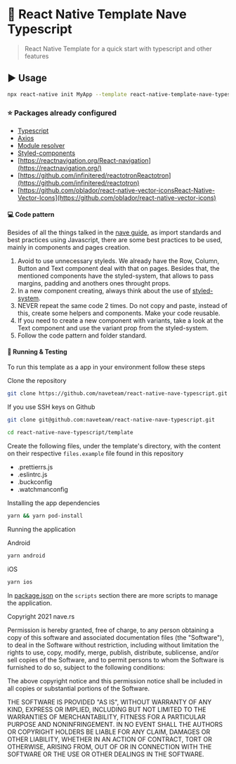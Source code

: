 # :rocket: React Native Template Nave Typescript

> React Native Template for a quick start with typescript and other features

## :arrow_forward: Usage

```sh
npx react-native init MyApp --template react-native-template-nave-typescript
```

### :star: Packages already configured

- [Typescript](https://www.typescriptlang.org/)
- [Axios](https://github.com/axios/axios)
- [Module resolver](https://www.npmjs.com/package/eslint-plugin-import)
- [Styled-components](https://styled-components.com/)
- [https://reactnavigation.org/React-navigation](https://reactnavigation.org/)
- [https://github.com/infinitered/reactotronReactotron](https://github.com/infinitered/reactotron)
- [https://github.com/oblador/react-native-vector-iconsReact-Native-Vector-Icons](https://github.com/oblador/react-native-vector-icons)


#### :computer: Code pattern

Besides of all the things talked in the [nave guide](https://nave.gitlab.io/guides/nave/code-guide/), as import standards and best practices using Javascript, there are some best practices to be used, mainly in components and pages creation.

1. Avoid to use unnecessary styleds. We already have the Row, Column, Button and Text component deal with that on pages. Besides that, the mentioned components have the styled-system, that allows to pass margins, padding and anothers ones throught props.
2. In a new component creating, always think about the use of [styled-system](https://styled-system.com/getting-started/).
3. NEVER repeat the same code 2 times. Do not copy and paste, instead of this, create some helpers and components. Make your code reusable.
4. If you need to create a new component with variants, take a look at the Text component and use the variant prop from the styled-system.
5. Follow the code pattern and folder standard.

#### :wrench: Running & Testing

To run this template as a app in your environment follow these steps

Clone the repository

```sh
git clone https://github.com/naveteam/react-native-nave-typescript.git
```

If you use SSH keys on Github

```sh
git clone git@github.com:naveteam/react-native-nave-typescript.git
```

```sh
cd react-native-nave-typescript/template
```

Create the following files, under the template's directory, with the content on their respective `files.example` file found in this repository

- .prettierrs.js
- .eslintrc.js
- .buckconfig
- .watchmanconfig

Installing the app dependencies

```sh
yarn && yarn pod-install
```

Running the application

Android

```sh
yarn android
```

iOS
```sh
yarn ios
```

In [package.json](https://github.com/naveteam/react-native-nave-typescript/blob/main/template/package.json) on the `scripts` section there are more scripts to manage the application.

Copyright 2021 nave.rs

Permission is hereby granted, free of charge, to any person obtaining a copy of this software and associated documentation files (the "Software"), to deal in the Software without restriction, including without limitation the rights to use, copy, modify, merge, publish, distribute, sublicense, and/or sell copies of the Software, and to permit persons to whom the Software is furnished to do so, subject to the following conditions:

The above copyright notice and this permission notice shall be included in all copies or substantial portions of the Software.

THE SOFTWARE IS PROVIDED "AS IS", WITHOUT WARRANTY OF ANY KIND, EXPRESS OR IMPLIED, INCLUDING BUT NOT LIMITED TO THE WARRANTIES OF MERCHANTABILITY, FITNESS FOR A PARTICULAR PURPOSE AND NONINFRINGEMENT. IN NO EVENT SHALL THE AUTHORS OR COPYRIGHT HOLDERS BE LIABLE FOR ANY CLAIM, DAMAGES OR OTHER LIABILITY, WHETHER IN AN ACTION OF CONTRACT, TORT OR OTHERWISE, ARISING FROM, OUT OF OR IN CONNECTION WITH THE SOFTWARE OR THE USE OR OTHER DEALINGS IN THE SOFTWARE.